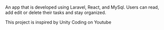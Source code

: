 An app that is developed using Laravel, React, and MySql. Users can read, add edit or delete their tasks and stay organized. 


This project is inspired by Unity Coding on Youtube
